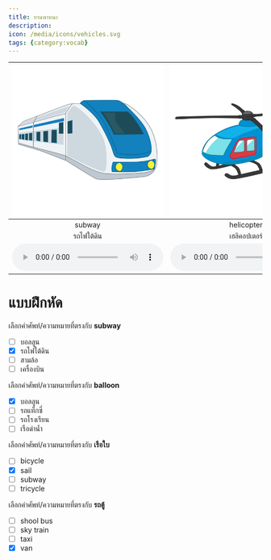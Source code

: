 ```yaml
---
title: ยานพาหนะ
description: 
icon: /media/icons/vehicles.svg
tags: {category:vocab}
---
```


<div class="carrousel">


|![](/media/img/vehicles/subway.svg)|![](/media/img/vehicles/helicopter.svg)|![](/media/img/vehicles/van.svg)|![](/media/img/vehicles/motorcycle.svg)|![](/media/img/vehicles/truck.svg)|![](/media/img/vehicles/ship.svg)|![](/media/img/vehicles/tricycle.svg)|![](/media/img/vehicles/bicycle.svg)|![](/media/img/vehicles/spaceship.svg)|![](/media/img/vehicles/bus.svg)|![](/media/img/vehicles/plane.svg)|![](/media/img/vehicles/car.svg)|![](/media/img/vehicles/balloon.svg)|![](/media/img/vehicles/pick-up.svg)|![](/media/img/vehicles/submarine.svg)|![](/media/img/vehicles/train.svg)|![](/media/img/vehicles/boat.svg)|![](/media/img/vehicles/taxi.svg)|![](/media/img/vehicles/sky&#x20;train.svg)|![](/media/img/vehicles/shool&#x20;bus.svg)|![](/media/img/vehicles/sail.svg)|
| :----: | :----: | :----: | :----: | :----: | :----: | :----: | :----: | :----: | :----: | :----: | :----: | :----: | :----: | :----: | :----: | :----: | :----: | :----: | :----: | :----: |
|subway|helicopter|van|motorcycle|truck|ship|tricycle|bicycle|spaceship|bus|plane|car|balloon|pick-up|submarine|train|boat|taxi|sky&#x20;train|shool&#x20;bus|sail|
|รถไฟใต้ดิน|เฮลิคอปเตอร์|รถตู้|มอเตอร์ไซค์|รถบรรทุก|เรือ|สามล้อ|จักรยาน|ยานอวกาศ|รถเมล์|เครื่องบิน|รถยนต์|บอลลูน|รถกระบะ|เรือดำน้ำ|รถไฟ|เรือ|รถแท็กซี่|รถไฟฟ้า|รถโรงเรียน|เรือใบ|
|![](/media/audio/subway.mp3)|![](/media/audio/helicopter.mp3)|![](/media/audio/van.mp3)|![](/media/audio/motorcycle.mp3)|![](/media/audio/truck.mp3)|![](/media/audio/ship.mp3)|![](/media/audio/tricycle.mp3)|![](/media/audio/bicycle.mp3)|![](/media/audio/spaceship.mp3)|![](/media/audio/bus.mp3)|![](/media/audio/plane.mp3)|![](/media/audio/car.mp3)|![](/media/audio/balloon.mp3)|![](/media/audio/pick-up.mp3)|![](/media/audio/submarine.mp3)|![](/media/audio/train.mp3)|![](/media/audio/boat.mp3)|![](/media/audio/taxi.mp3)|![](/media/audio/sky&#x20;train.mp3)|![](/media/audio/shool&#x20;bus.mp3)|![](/media/audio/sail.mp3)|

</div>



# แบบฝึกหัด


 เลือกคำศัพท์/ความหมายที่ตรงกับ **subway**
 - [ ] บอลลูน
 - [x] รถไฟใต้ดิน
 - [ ] สามล้อ
 - [ ] เครื่องบิน

 เลือกคำศัพท์/ความหมายที่ตรงกับ **balloon**
 - [x] บอลลูน
 - [ ] รถแท็กซี่
 - [ ] รถโรงเรียน
 - [ ] เรือดำน้ำ

 เลือกคำศัพท์/ความหมายที่ตรงกับ **เรือใบ**
 - [ ] bicycle
 - [x] sail
 - [ ] subway
 - [ ] tricycle

 เลือกคำศัพท์/ความหมายที่ตรงกับ **รถตู้**
 - [ ] shool&#x20;bus
 - [ ] sky&#x20;train
 - [ ] taxi
 - [x] van
